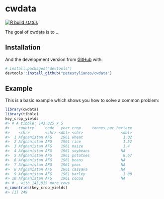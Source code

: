 
<!-- README.md is generated from README.Rmd. Please edit that file -->

# cwdata

<!-- badges: start -->

[![R build
status](https://github.com/petestylianos/cwdata/workflows/R-CMD-check/badge.svg)](https://github.com/petestylianos/cwdata/actions)
<!-- badges: end -->

The goal of cwdata is to …

## Installation

<!-- You can install the released version of cwdata from [CRAN](https://CRAN.R-project.org) with: -->

<!-- ``` r -->

<!-- install.packages("cwdata") -->

<!-- ``` -->

And the development version from [GitHub](https://github.com/) with:

``` r
# install.packages("devtools")
devtools::install_github("petestylianos/cwdata")
```

## Example

This is a basic example which shows you how to solve a common problem:

``` r
library(cwdata)
library(tibble)
key_crop_yields 
#> # A tibble: 143,825 x 5
#>    country     code   year crop     tonnes_per_hectare
#>    <chr>       <chr> <dbl> <chr>                 <dbl>
#>  1 Afghanistan AFG    1961 wheat                  1.02
#>  2 Afghanistan AFG    1961 rice                   1.52
#>  3 Afghanistan AFG    1961 maize                  1.4 
#>  4 Afghanistan AFG    1961 soybeans              NA   
#>  5 Afghanistan AFG    1961 potatoes               8.67
#>  6 Afghanistan AFG    1961 beans                 NA   
#>  7 Afghanistan AFG    1961 peas                  NA   
#>  8 Afghanistan AFG    1961 cassava               NA   
#>  9 Afghanistan AFG    1961 barley                 1.08
#> 10 Afghanistan AFG    1961 cocoa                 NA   
#> # … with 143,815 more rows
n_countries(key_crop_yields)
#> [1] 249
```
